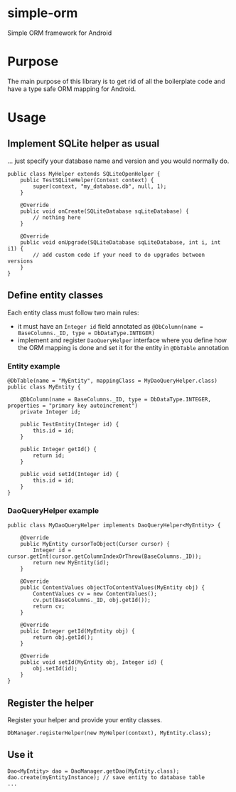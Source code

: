 # simple-orm
Simple ORM framework for Android

# Purpose
The main purpose of this library is to get rid of all the boilerplate code and have a type safe ORM mapping for Android.

# Usage
## Implement SQLite helper as usual
... just specify your database name and version and you would normally do.
```
public class MyHelper extends SQLiteOpenHelper {
    public TestSQLiteHelper(Context context) {
        super(context, "my_database.db", null, 1);
    }

    @Override
    public void onCreate(SQLiteDatabase sqLiteDatabase) {
        // nothing here
    }

    @Override
    public void onUpgrade(SQLiteDatabase sqLiteDatabase, int i, int i1) {
        // add custom code if your need to do upgrades between versions
    }
}
```

## Define entity classes
Each entity class must follow two main rules:
- it must have an `Integer id` field annotated as `@DbColumn(name = BaseColumns._ID, type = DbDataType.INTEGER)`
- implement and register `DaoQueryHelper` interface where you define how the ORM mapping is done and set it for the entity in `@DbTable` annotation

### Entity example
```
@DbTable(name = "MyEntity", mappingClass = MyDaoQueryHelper.class)
public class MyEntity {

    @DbColumn(name = BaseColumns._ID, type = DbDataType.INTEGER, properties = "primary key autoincrement")
    private Integer id;

    public TestEntity(Integer id) {
        this.id = id;
    }

    public Integer getId() {
        return id;
    }

    public void setId(Integer id) {
        this.id = id;
    }
}    
```

### DaoQueryHelper example
```
public class MyDaoQueryHelper implements DaoQueryHelper<MyEntity> {

    @Override
    public MyEntity cursorToObject(Cursor cursor) {
        Integer id = cursor.getInt(cursor.getColumnIndexOrThrow(BaseColumns._ID));
        return new MyEntity(id);
    }

    @Override
    public ContentValues objectToContentValues(MyEntity obj) {
        ContentValues cv = new ContentValues();
        cv.put(BaseColumns._ID, obj.getId());
        return cv;
    }

    @Override
    public Integer getId(MyEntity obj) {
        return obj.getId();
    }

    @Override
    public void setId(MyEntity obj, Integer id) {
        obj.setId(id);
    }
}
```

## Register the helper
Register your helper and provide your entity classes.
```
DbManager.registerHelper(new MyHelper(context), MyEntity.class);
```


## Use it
```
Dao<MyEntity> dao = DaoManager.getDao(MyEntity.class);
dao.create(myEntityInstance); // save entity to database table
...
```
